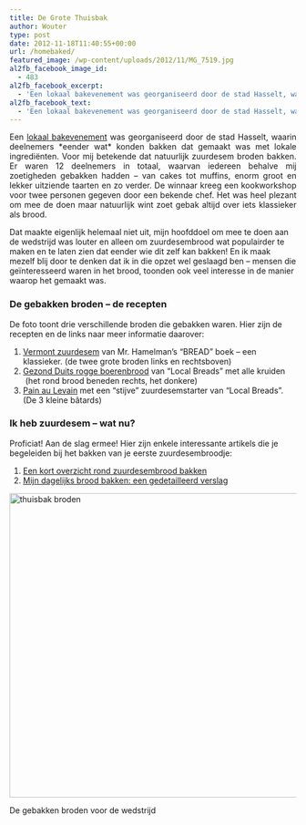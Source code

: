 ```yaml
---
title: De Grote Thuisbak
author: Wouter
type: post
date: 2012-11-18T11:40:55+00:00
url: /homebaked/
featured_image: /wp-content/uploads/2012/11/MG_7519.jpg
al2fb_facebook_image_id:
  - 483
al2fb_facebook_excerpt:
  - 'Een lokaal bakevenement was georganiseerd door de stad Hasselt, waarin deelnemers *eender wat* konden bakken dat gemaakt was met lokale ingrediënten. Voor mij betekende dat natuurlijk zuurdesembroden bakken. Er waren 12 deelnemers in totaal, waarvan iedereen behalve mij zoetigheden gebakken hadden - van cakes tot muffins, enorm groot en lekker uitziende taarten en zo verder. De winnaar kreeg een kookworkshop voor twee personen gegeven door een bekende chef. Het was heel plezant om mee de doen maar natuurlijk wint zoet gebak altijd over iets klassieker als brood.'
al2fb_facebook_text:
  - 'Een lokaal bakevenement was georganiseerd door de stad Hasselt, waarin deelnemers *eender wat* konden bakken dat gemaakt was met lokale ingrediënten. Voor mij betekende dat natuurlijk zuurdesembroden bakken. Er waren 12 deelnemers in totaal, waarvan iedereen behalve mij zoetigheden gebakken hadden - van cakes tot muffins, enorm groot en lekker uitziende taarten en zo verder. De winnaar kreeg een kookworkshop voor twee personen gegeven door een bekende chef. Het was heel plezant om mee de doen maar natuurlijk wint zoet gebak altijd over iets klassieker als brood.'
---
```


<p style="text-align: justify;">
  Een <a href="http://www.uitinhasselt.be/nl/events/45282/de-grote-thuisbak-week-van-de-smaak.html">lokaal bakevenement</a> was georganiseerd door de stad Hasselt, waarin deelnemers *eender wat* konden bakken dat gemaakt was met lokale ingrediënten. Voor mij betekende dat natuurlijk zuurdesem broden bakken. Er waren 12 deelnemers in totaal, waarvan iedereen behalve mij zoetigheden gebakken hadden &#8211; van cakes tot muffins, enorm groot en lekker uitziende taarten en zo verder. De winnaar kreeg een kookworkshop voor twee personen gegeven door een bekende chef. Het was heel plezant om mee de doen maar natuurlijk wint zoet gebak altijd over iets klassieker als brood.
</p>

<p style="text-align: left;">
  Dat maakte eigenlijk helemaal niet uit, mijn hoofddoel om mee te doen aan de wedstrijd was louter en alleen om zuurdesembrood wat populairder te maken en te laten zien dat eender wie dit zelf kan bakken! En ik maak mezelf blij door te denken dat ik in die opzet wel geslaagd ben &#8211; mensen die geïnteresseerd waren in het brood, toonden ook veel interesse in de manier waarop het gemaakt was.
</p>

<h3 style="text-align: left;">
  De gebakken broden &#8211; de recepten
</h3>

De foto toont drie verschillende broden die gebakken waren. Hier zijn de recepten en de links naar meer informatie daarover:

  1. [Vermont zuurdesem][2] van Mr. Hamelman&#8217;s &#8220;BREAD&#8221; boek &#8211; een klassieker. (de twee grote broden links en rechtsboven)
  2. [Gezond Duits rogge boerenbrood][3] van &#8220;Local Breads&#8221; met alle kruiden  (het rond brood beneden rechts, het donkere)
  3. [Pain au Levain][4] met een &#8220;stijve&#8221; zuurdesemstarter van &#8220;Local Breads&#8221;. (De 3 kleine bâtards)

### Ik heb zuurdesem &#8211; wat nu?

Proficiat! Aan de slag ermee! Hier zijn enkele interessante artikels die je begeleiden bij het bakken van je eerste zuurdesembroodje:

  1. [Een kort overzicht rond zuurdesembrood bakken][5]
  2. [Mijn dagelijks brood bakken: een gedetailleerd verslag][6]

<img class=" wp-image-483" title="_MG_7519" src="https://redzuurdesem.be/wp-content/uploads/2012/11/MG_7519.jpg" alt="thuisbak broden" width="800" height="534" srcset="https://redzuurdesem.be/wp-content/uploads/2012/11/MG_7519.jpg 800w, https://redzuurdesem.be/wp-content/uploads/2012/11/MG_7519-300x200.jpg 300w, https://redzuurdesem.be/wp-content/uploads/2012/11/MG_7519-700x467.jpg 700w" sizes="(max-width: 800px) 100vw, 800px" /><figcaption class="wp-caption-text">De gebakken broden voor de wedstrijd</figcaption>


 [1]: /wp-content/uploads/2012/11/MG_7519.jpg
 [2]: /vermont-style-sourdough/ "Vermont Style Sourdough"
 [3]: /80-wholerye-with-soaker/ "80% wholerye with soaker"
 [4]: /pain-au-levain/ "The French classic: pain au levain"
 [5]: /a-quick-primer-on-sourdough-baking/ "A quick primer on sourdough baking"
 [6]: /baking-your-daily-bread/ "Baking your daily bread"